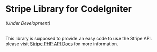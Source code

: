 # Stripe Library for CodeIgniter
###### (Under Development)

This library is supposed to provide an easy code to use the Stripe API.
please visit [Stripe PHP API Docs](https://stripe.com/docs/api/php) for more information.
